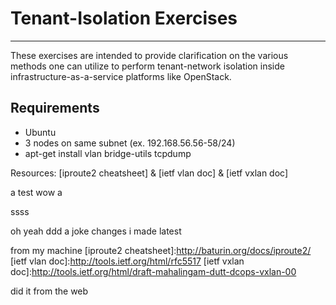 Tenant-Isolation Exercises
===============================================  
----
These exercises are intended to provide clarification on the various methods one can utilize to perform tenant-network isolation inside infrastructure-as-a-service platforms like OpenStack.

Requirements
--------------  

  - Ubuntu
  - 3 nodes on same subnet (ex. 192.168.56.56-58/24)
  - apt-get install vlan bridge-utils tcpdump

Resources: [iproute2 cheatsheet] & [ietf vlan doc] & [ietf vxlan doc] 

a test wow a

ssss

oh yeah
ddd
a joke
changes i made latest

from my machine
[iproute2 cheatsheet]:http://baturin.org/docs/iproute2/
[ietf vlan doc]:http://tools.ietf.org/html/rfc5517
[ietf vxlan doc]:http://tools.ietf.org/html/draft-mahalingam-dutt-dcops-vxlan-00

did it from the web

